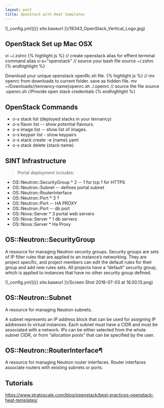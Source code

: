 ```yaml
---
layout: post
title: OpenStack with Heat templates
---
```

![_config.yml]({{ site.baseurl }}/18343_OpenStack_Vertical_Logo.jpg)

## OpenStack Set up Mac OSX
vi ~/.zshrc
{% highlight js %}
// create openstack alias for effient terminal command
alias o-s="openstack"
// source your bash file
source ~/.zshrc
{% endhighlight %}

Download your unique openstack openRc.sh file.
{% highlight js %}
// mv openrc from downloads to current folder. save as hidden file.
mv ~/Downloads/{tennancy-name}openrc.sh ./.openrc
// source the file
source .openrc.sh
//Provide open stack credentials
{% endhighlight %}

## OpenStack Commands
  - o-s stack list (deployed stacks in your tennancy)
  - o-s flavor list -- show potential flavours.
  - o-s image list -- show list of images.
  - o-s keypair list - show keypairs
  - o-s stack create -e {name}.yaml
  - o-s stack delete {stack name}

## SINT Infrastructure
>Portal deployment includes:
  - OS::Neutron::SecurityGroup * 2 -- 1 for tcp 1 for HTTPS
  - OS::Neutron::Subnet -- defines portal subnet
  - OS::Neutron::RouterInterface
  - OS::Neutron::Port * 3 ?
  - OS::Neutron::Port -- HA PROXY
  - OS::Neutron::Port -- db port
  - OS::Nova::Server * 3 portal web servers
  - OS::Nova::Server * 1 db servers
  - OS::Nova::Server * Ha Proxy


## OS::Neutron::SecurityGroup

A resource for managing Neutron security groups. Security groups are sets of IP filter rules that are applied to an instance’s networking. They are project specific, and project members can edit the default rules for their group and add new rules sets. All projects have a “default” security group, which is applied to instances that have no other security group defined.

![_config.yml]({{ site.baseurl }}/Screen Shot 2018-07-03 at 16.00.13.png)


## OS::Neutron::Subnet
A resource for managing Neutron subnets.

A subnet represents an IP address block that can be used for assigning IP addresses to virtual instances. Each subnet must have a CIDR and must be associated with a network. IPs can be either selected from the whole subnet CIDR, or from “allocation pools” that can be specified by the user.


## OS::Neutron::RouterInterface¶

A resource for managing Neutron router interfaces.
Router interfaces associate routers with existing subnets or ports.

## Tutorials
https://www.stratoscale.com/blog/openstack/best-practices-openstack-heat-templates/
